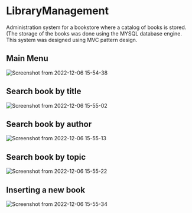 # LibraryManagement
Administration system for a bookstore where a catalog of books is stored. (The storage of the books was done using the MYSQL database engine.
This system was designed using MVC pattern design.
## Main Menu
![Screenshot from 2022-12-06 15-54-38](https://user-images.githubusercontent.com/83193118/206021157-7210dbc5-6944-4905-9877-363590b7b3ff.png)

## Search book by title
![Screenshot from 2022-12-06 15-55-02](https://user-images.githubusercontent.com/83193118/206021159-52c6f3f8-dc96-49bd-8442-7347b74a7a74.png)

## Search book by author
![Screenshot from 2022-12-06 15-55-13](https://user-images.githubusercontent.com/83193118/206021163-b1e6092a-138b-49cb-b741-2cfe625fd09e.png)

## Search book by topic
![Screenshot from 2022-12-06 15-55-22](https://user-images.githubusercontent.com/83193118/206021170-4e58979c-544a-42c3-a928-58b36db93094.png)

## Inserting a new book
![Screenshot from 2022-12-06 15-55-34](https://user-images.githubusercontent.com/83193118/206021178-639a7a58-3acf-4e3d-9d5f-1db8e0aa5413.png)


